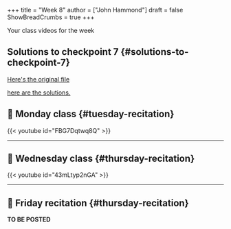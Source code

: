 +++
title = "Week 8"
author = ["John Hammond"]
draft = false
ShowBreadCrumbs = true
+++

Your class videos for the week
<!--more-->


## Solutions to checkpoint 7 {#solutions-to-checkpoint-7}

[Here's the original file](https://nextcloud.math.wichita.edu/index.php/s/Y6sisdwpEprSdyq)

[here are the solutions.](https://nextcloud.math.wichita.edu/index.php/s/nnYM6jK68KJiggC)


## 🎥 Monday class {#tuesday-recitation}

{{< youtube id="FBG7Dqtwq8Q" >}}

---


## 🎥 Wednesday class {#thursday-recitation}

{{< youtube id="43mLtyp2nGA" >}}

---


## 🎥 Friday recitation {#thursday-recitation}

**TO BE POSTED**
